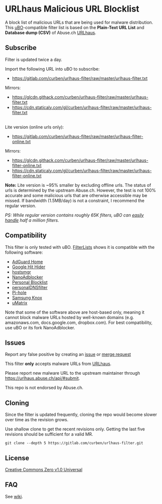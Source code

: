 # URLhaus Malicious URL Blocklist

A block list of malicious URLs that are being used for malware distribution. This [uBO](https://github.com/gorhill/uBlock/)-compatible filter list is based on the **Plain-Text URL List** and **Database dump (CSV)** of Abuse.ch [URLhaus](https://urlhaus.abuse.ch/).

## Subscribe

Filter is updated twice a day.

Import the following URL into uBO to subscribe:

- https://gitlab.com/curben/urlhaus-filter/raw/master/urlhaus-filter.txt

Mirrors:

- https://glcdn.githack.com/curben/urlhaus-filter/raw/master/urlhaus-filter.txt
- https://cdn.staticaly.com/gl/curben/urlhaus-filter/raw/master/urlhaus-filter.txt

<br />
Lite version (online urls only):

- https://gitlab.com/curben/urlhaus-filter/raw/master/urlhaus-filter-online.txt

Mirrors:

- https://glcdn.githack.com/curben/urlhaus-filter/raw/master/urlhaus-filter-online.txt
- https://cdn.staticaly.com/gl/curben/urlhaus-filter/raw/master/urlhaus-filter-online.txt


**Note:** Lite version is ~95% smaller by excluding offline urls. The status of urls is determined by the upstream Abuse.ch. However, the test is not 100% accurate and some malicious urls that are otherwise accessible may be missed. If bandwidth (1.5MB/day) is not a constraint, I recommend the regular version.

*PS: While regular version contains roughly 65K filters, uBO can [easily handle](https://github.com/uBlockOrigin/uBlock-issues/issues/338#issuecomment-452843669) half a million filters.*

## Compatibility

This filter is only tested with uBO. [FilterLists](https://filterlists.com/) shows it is compatible with the following software:

- [AdGuard Home](https://github.com/AdguardTeam/AdGuardHome)
- [Google Hit Hider](https://www.jeffersonscher.com/gm/google-hit-hider/)
- [hostsmgr](https://www.henrypp.org/product/hostsmgr)
- [NanoAdblocker](https://github.com/NanoAdblocker/NanoCore)
- [Personal Blocklist](https://addons.mozilla.org/firefox/addon/personal-blocklist/)
- [personalDNSfilter](https://zenz-solutions.de/personaldnsfilter)
- [Pi-hole](https://pi-hole.net/)
- [Samsung Knox](https://www.samsungknox.com/)
- [uMatrix](https://github.com/gorhill/uMatrix)

Note that some of the software above are host-based only, meaning it cannot block malware URLs hosted by well-known domains (e.g. amazonaws.com, docs.google.com, dropbox.com). For best compatibility, use uBO or its fork NanoAdblocker.

## Issues

Report any false positive by creating an [issue](https://gitlab.com/curben/urlhaus-filter/issues) or [merge request](https://gitlab.com/curben/urlhaus-filter/merge_requests)

This filter **only** accepts malware URLs from [URLhaus](https://urlhaus.abuse.ch/).

Please report new malware URL to the upstream maintainer through https://urlhaus.abuse.ch/api/#submit.

This repo is not endorsed by Abuse.ch.

## Cloning

Since the filter is updated frequently, cloning the repo would become slower over time as the revision grows.

Use shallow clone to get the recent revisions only. Getting the last five revisions should be sufficient for a valid MR.

`git clone --depth 5 https://gitlab.com/curben/urlhaus-filter.git`

## License

[Creative Commons Zero v1.0 Universal](LICENSE.md)

## FAQ

See [wiki](https://gitlab.com/curben/urlhaus-filter/wikis/FAQ).
